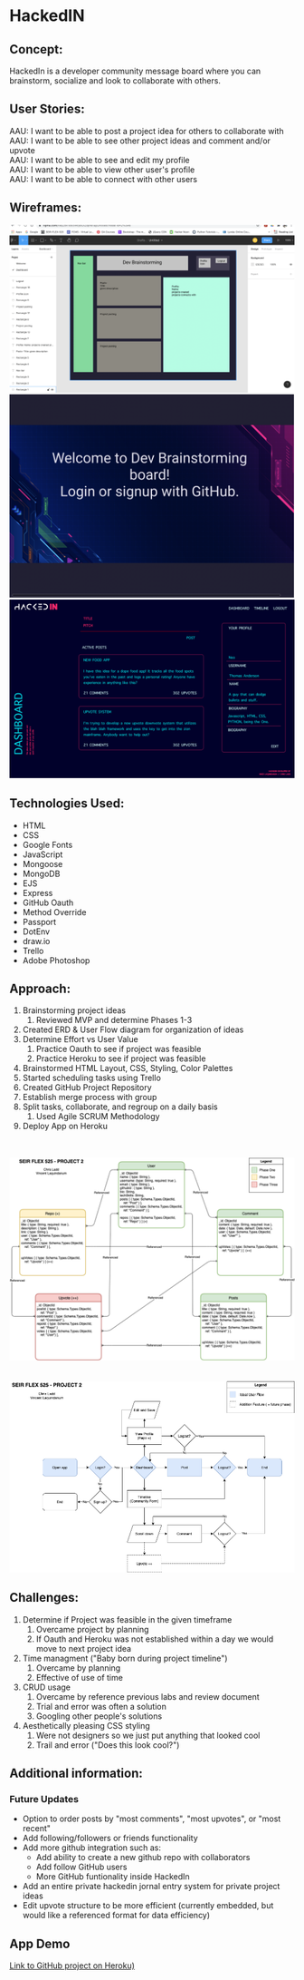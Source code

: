# HackedIN

## Concept: 
HackedIn is a developer community message board where you can brainstorm, socialize and look to collaborate with others.

## User Stories:
AAU: I want to be able to post a project idea for others to collaborate with<br>
AAU: I want to be able to see other project ideas and comment and/or upvote<br>
AAU: I want to be able to see and edit my profile<br>
AAU: I want to be able to view other user's profile<br>
AAU: I want to be able to connect with other users<br>


## Wireframes:

![First Project Wireframe](/readmefiles/wireframe1.png "First Project Wireframe")
![Landing Page Mockup](/readmefiles/landingPage.png "Landing Page Mockup")
![Dashboard Mockup](/readmefiles/dashboardMockUp.png "Dashboard Mockup")

## Technologies Used:
<ul>
<li>HTML</li>
<li>CSS</li> 
<li>Google Fonts</li> 
<li>JavaScript</li>
<li>Mongoose</li>
<li>MongoDB</li>
<li>EJS</li>
<li>Express</li>
<li>GitHub Oauth</li>
<li>Method Override</li>
<li>Passport</li>
<li>DotEnv</li>
<li>draw.io</li>
<li>Trello</li>
<li>Adobe Photoshop</li>
</ul>

## Approach: 
1. Brainstorming project ideas
   1. Reviewed MVP and determine Phases 1-3
2. Created ERD & User Flow diagram for organization of ideas
3. Determine Effort vs User Value
   1. Practice Oauth to see if project was feasible
   2. Practice Heroku to see if project was feasible
4. Brainstormed HTML Layout, CSS, Styling, Color Palettes
5. Started scheduling tasks using Trello
6. Created GitHub Project Repository
7. Establish merge process with group
8. Split tasks, collaborate, and regroup on a daily basis
   1. Used Agile SCRUM Methodology
9. Deploy App on Heroku
<br><br><br>

![ERD](/readmefiles/erd-v2.png "ERD")
<br><br><br>
![User Flow](/readmefiles/user-flow.png "User Flow")

## Challenges: 
1. Determine if Project was feasible in the given timeframe
   1. Overcame project by planning
   2. If Oauth and Heroku was not established within a day we would move to next project idea
2. Time managment ("Baby born during project timeline")
   1. Overcame by planning
   2. Effective of use of time
3. CRUD usage
   1. Overcame by reference previous labs and review document
   2. Trial and error was often a solution
   3. Googling other people's solutions
4. Aesthetically pleasing CSS styling
   1. Were not designers so we just put anything that looked cool
   2. Trail and error ("Does this look cool?")

## Additional information:
### Future Updates
- Option to order posts by "most comments", "most upvotes", or "most recent"
- Add following/followers or friends functionality
- Add more github integration such as:
  - Add ability to create a new github repo with collaborators
  - Add follow GitHub users
  - More GitHub funtionality inside HackedIn
- Add an entire private hackedin jornal entry system for private project ideas
- Edit upvote structure to be more efficient (currently embedded, but would like a referenced format for data efficiency)

## App Demo 
[Link to GitHub project on Heroku)](https://agile-meadow-31332.herokuapp.com/)